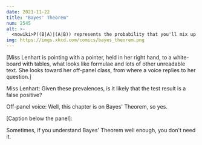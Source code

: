 ```yaml
---
date: 2021-11-22
title: "Bayes' Theorem"
num: 2545
alt: >-
  <nowiki>P((B|A)|(A|B)) represents the probability that you'll mix up the order of the terms when using Bayesian notation.</nowiki>
img: https://imgs.xkcd.com/comics/bayes_theorem.png
---
```

[Miss Lenhart is pointing with a pointer, held in her right hand, to a white-board with tables, what looks like formulae and lots of other unreadable text. She looks toward her off-panel class, from where a voice replies to her question.]

Miss Lenhart: Given these prevalences, is it likely that the test result is a false positive?

Off-panel voice: Well, this chapter is on Bayes' Theorem, so yes.

[Caption below the panel]:

Sometimes, if you understand Bayes' Theorem well enough, you don't need it.